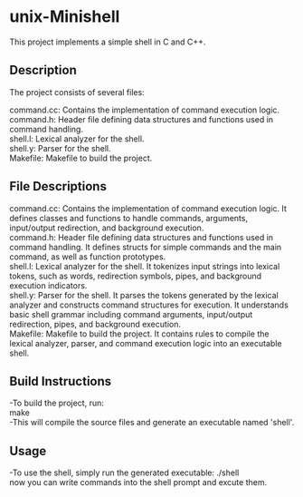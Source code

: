 # unix-Minishell
This project implements a simple shell in C and C++.

## Description
The project consists of several files:

command.cc: Contains the implementation of command execution logic.<br>
command.h: Header file defining data structures and functions used in command handling.<br>
shell.l: Lexical analyzer for the shell.<br>
shell.y: Parser for the shell.<br>
Makefile: Makefile to build the project.<br>
## File Descriptions
command.cc: Contains the implementation of command execution logic. It defines classes and functions to handle commands, arguments, input/output redirection, and background execution.<br>
command.h: Header file defining data structures and functions used in command handling. It defines structs for simple commands and the main command, as well as function prototypes.<br>
shell.l: Lexical analyzer for the shell. It tokenizes input strings into lexical tokens, such as words, redirection symbols, pipes, and background execution indicators.<br>
shell.y: Parser for the shell. It parses the tokens generated by the lexical analyzer and constructs command structures for execution. It understands basic shell grammar including command arguments, input/output redirection, pipes, and background execution.<br>
Makefile: Makefile to build the project. It contains rules to compile the lexical analyzer, parser, and command execution logic into an executable shell.
## Build Instructions
-To build the project, run:<br>
make<br>
-This will compile the source files and generate an executable named 'shell'.

## Usage
-To use the shell, simply run the generated executable: ./shell<br>
now you can write commands into the shell prompt and excute them.

